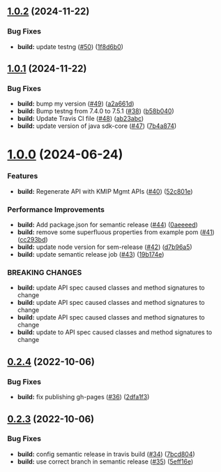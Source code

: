 ## [1.0.2](https://github.com/IBM/keyprotect-java-client/compare/1.0.1...1.0.2) (2024-11-22)


### Bug Fixes

* **build:** update testng ([#50](https://github.com/IBM/keyprotect-java-client/issues/50)) ([1f8d6b0](https://github.com/IBM/keyprotect-java-client/commit/1f8d6b0183d974301da0001aa2904f7105365368))

## [1.0.1](https://github.com/IBM/keyprotect-java-client/compare/1.0.0...1.0.1) (2024-11-22)


### Bug Fixes

* **build:** bump my version ([#49](https://github.com/IBM/keyprotect-java-client/issues/49)) ([a2a661d](https://github.com/IBM/keyprotect-java-client/commit/a2a661d6b102660a6b0c959fbb4e26b546fb02bb))
* **build:** Bump testng from 7.4.0 to 7.5.1 ([#38](https://github.com/IBM/keyprotect-java-client/issues/38)) ([b58b040](https://github.com/IBM/keyprotect-java-client/commit/b58b04006e7788b2953c3553772875e80f91ef93))
* **build:** Update Travis CI file ([#48](https://github.com/IBM/keyprotect-java-client/issues/48)) ([ab23abc](https://github.com/IBM/keyprotect-java-client/commit/ab23abccf47cd80f3cda1fe436f92885fcafa8e1))
* **build:** update version of java sdk-core ([#47](https://github.com/IBM/keyprotect-java-client/issues/47)) ([7b4a874](https://github.com/IBM/keyprotect-java-client/commit/7b4a8747ba2fe8100f8455dfb61c4de552a58341))

# [1.0.0](https://github.com/IBM/keyprotect-java-client/compare/0.2.4...1.0.0) (2024-06-24)


### Features

* **build:** Regenerate API with KMIP Mgmt APIs ([#40](https://github.com/IBM/keyprotect-java-client/issues/40)) ([52c801e](https://github.com/IBM/keyprotect-java-client/commit/52c801eb7773bc739d64c7af3efdafa96ddb5b47))


### Performance Improvements

* **build:** Add package.json for semantic release ([#44](https://github.com/IBM/keyprotect-java-client/issues/44)) ([0aeeeed](https://github.com/IBM/keyprotect-java-client/commit/0aeeeed766be7f7ef3c0b2cbeaea77ea62f2907b))
* **build:** remove some superfluous properties from example pom ([#41](https://github.com/IBM/keyprotect-java-client/issues/41)) ([cc293bd](https://github.com/IBM/keyprotect-java-client/commit/cc293bdbf0dab166fdfde06a18713a21ff925226))
* **build:** update node version for sem-release ([#42](https://github.com/IBM/keyprotect-java-client/issues/42)) ([d7b96a5](https://github.com/IBM/keyprotect-java-client/commit/d7b96a5c57c31dfad1007b48694e863d2b5e9736))
* **build:** update semantic release job ([#43](https://github.com/IBM/keyprotect-java-client/issues/43)) ([19b174e](https://github.com/IBM/keyprotect-java-client/commit/19b174edd3a2805d08f332ae1b9a2bf0c3408e14))


### BREAKING CHANGES

* **build:** update API spec caused classes and method signatures to change
* **build:** update API spec caused classes and method signatures to change
* **build:** update API spec caused classes and method signatures to change
* **build:** update to API spec caused classes and method signatures to change

## [0.2.4](https://github.com/IBM/keyprotect-java-client/compare/0.2.3...0.2.4) (2022-10-06)


### Bug Fixes

* **build:** fix publishing gh-pages ([#36](https://github.com/IBM/keyprotect-java-client/issues/36)) ([2dfa1f3](https://github.com/IBM/keyprotect-java-client/commit/2dfa1f3cabc65139160eef5c39589b2902a9ffe7))

## [0.2.3](https://github.com/IBM/keyprotect-java-client/compare/0.2.2...0.2.3) (2022-10-06)


### Bug Fixes

* **build:** config semantic release in travis build ([#34](https://github.com/IBM/keyprotect-java-client/issues/34)) ([7bcd804](https://github.com/IBM/keyprotect-java-client/commit/7bcd804f68bde3f0592345128a54a53452a3e7b5))
* **build:** use correct branch in semantic release ([#35](https://github.com/IBM/keyprotect-java-client/issues/35)) ([5eff16e](https://github.com/IBM/keyprotect-java-client/commit/5eff16e43a007022dd9b7fab076a8643aa608ed2))
